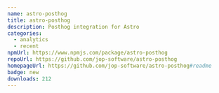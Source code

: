 ```yaml
---
name: astro-posthog
title: astro-posthog
description: Posthog integration for Astro
categories:
  - analytics
  - recent
npmUrl: https://www.npmjs.com/package/astro-posthog
repoUrl: https://github.com/jop-software/astro-posthog
homepageUrl: https://github.com/jop-software/astro-posthog#readme
badge: new
downloads: 212
---
```

